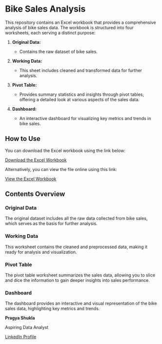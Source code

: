 # Bike Sales Analysis

This repository contains an Excel workbook that provides a comprehensive analysis of bike sales data. The workbook is structured into four worksheets, each serving a distinct purpose:

1. **Original Data:**
   - Contains the raw dataset of bike sales.

2. **Working Data:**
   - This sheet includes cleaned and transformed data for further analysis.

3. **Pivot Table:**
   - Provides summary statistics and insights through pivot tables, offering a detailed look at various aspects of the sales data.

4. **Dashboard:**
   - An interactive dashboard for visualizing key metrics and trends in bike sales.

## How to Use

You can download the Excel workbook using the link below:

[Download the Excel Workbook](Excel%20Project%20Dataset.xlsx)

Alternatively, you can view the file online using this link:

[View the Excel Workbook](https://docs.google.com/spreadsheets/d/13LloM2FjPhrJYKD_SNUi_bX0jl36VAoQ7uTYLZSaqCE/edit?gid=655564038#gid=655564038)
## Contents Overview

### Original Data
The original dataset includes all the raw data collected from bike sales, which serves as the basis for further analysis.

### Working Data
This worksheet contains the cleaned and preprocessed data, making it ready for analysis and visualization.

### Pivot Table
The pivot table worksheet summarizes the sales data, allowing you to slice and dice the information to gain deeper insights into sales performance.

### Dashboard
The dashboard provides an interactive and visual representation of the bike sales data, highlighting key metrics and trends.

**Pragya Shukla**

Aspiring Data Analyst

[LinkedIn Profile](www.linkedin.com/in/pragyashukla340)


